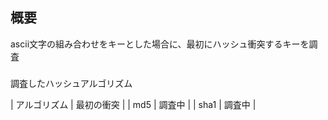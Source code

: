 ## 概要
ascii文字の組み合わせをキーとした場合に、最初にハッシュ衝突するキーを調査

###
調査したハッシュアルゴリズム

| アルゴリズム | 最初の衝突 |
| md5          | 調査中     |
| sha1         | 調査中     |
